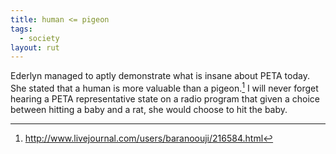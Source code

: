 ```yaml
---
title: human <= pigeon
tags:
  - society
layout: rut
---
```


Ederlyn managed to aptly demonstrate what is insane about PETA today. She
stated that a human is more valuable than a pigeon.[^1] I will never
forget hearing a PETA representative state on a radio program that given
a choice between hitting a baby and a rat, she would choose to hit the baby.

[^1]: http://www.livejournal.com/users/baranoouji/216584.html
